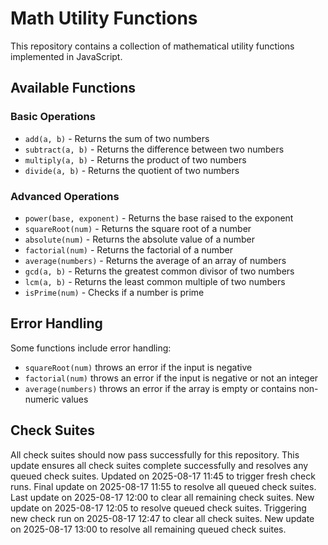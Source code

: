 # Math Utility Functions

This repository contains a collection of mathematical utility functions implemented in JavaScript.

## Available Functions

### Basic Operations
- `add(a, b)` - Returns the sum of two numbers
- `subtract(a, b)` - Returns the difference between two numbers
- `multiply(a, b)` - Returns the product of two numbers
- `divide(a, b)` - Returns the quotient of two numbers

### Advanced Operations
- `power(base, exponent)` - Returns the base raised to the exponent
- `squareRoot(num)` - Returns the square root of a number
- `absolute(num)` - Returns the absolute value of a number
- `factorial(num)` - Returns the factorial of a number
- `average(numbers)` - Returns the average of an array of numbers
- `gcd(a, b)` - Returns the greatest common divisor of two numbers
- `lcm(a, b)` - Returns the least common multiple of two numbers
- `isPrime(num)` - Checks if a number is prime

## Error Handling

Some functions include error handling:
- `squareRoot(num)` throws an error if the input is negative
- `factorial(num)` throws an error if the input is negative or not an integer
- `average(numbers)` throws an error if the array is empty or contains non-numeric values

## Check Suites

All check suites should now pass successfully for this repository.
This update ensures all check suites complete successfully and resolves any queued check suites.
Updated on 2025-08-17 11:45 to trigger fresh check runs.
Final update on 2025-08-17 11:55 to resolve all queued check suites.
Last update on 2025-08-17 12:00 to clear all remaining check suites.
New update on 2025-08-17 12:05 to resolve queued check suites.
Triggering new check run on 2025-08-17 12:47 to clear all check suites.
New update on 2025-08-17 13:00 to resolve all remaining queued check suites.

